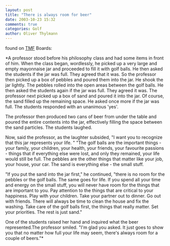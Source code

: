 ```yaml
---
layout: post
title: "There is always room for beer"
date: 2003-10-23 15:32
comments: true
categories: Golf
author: Oliver Thylmann
---
```



found on [TMF](http://www.fool.com/) Boards:

*A professor stood before his philosophy class and had some items in front of him. When the class began, wordlessly, he picked up a very large and empty mayonnaise jar and proceeded to fill it with golf balls. He then asked the students if the jar was full. They agreed that it was. 
So the professor then picked up a box of pebbles and poured them into the jar. He shook the jar lightly. The pebbles rolled into the open areas between the golf balls. He then asked the students again if the jar was full. They agreed it was.
The professor next picked up a box of sand and poured it into the jar. Of course, the sand filled up the remaining space. He asked once more if the jar was full. The students responded with an unanimous 'yes'. 

The professor then produced two cans of beer from under the table and poured the entire contents into the jar, effectively filling the space between the sand particles. The students laughed.

Now, said the professor, as the laughter subsided, &quot;I want you to recognize that this jar represents your life. &quot;
&quot;The golf balls are the important things - your family, your children, your health, your friends, your favourite passions - things that if everything else were lost, and only they remained, your life would still be full. The pebbles are the other things that matter like your job, your house, your car. The sand is everything else - the small stuff.

&quot;If you put the sand into the jar first,&quot; he continued, &quot;there is no room for the pebbles or the golf balls. The same goes for life. If you spend all your time and energy on the small stuff, you will never have room for the things that are important to you. Pay attention to the things that are critical to your happiness. Play with your children. Take your partner out to dinner. Go out with friends. There will always be time to clean the house and fix the washing. Take care of the golf balls first, the things that really matter. Set your priorities. The rest is just sand.&quot;

One of the students raised her hand and inquired what the beer represented.The professor smiled. &quot;I'm glad you asked. It just goes to show you that no matter how full your life may seem, there's always room for a couple of beers.&quot;*


